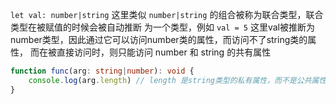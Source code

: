 `let val: number|string` 这里类似 `number|string` 的组合被称为联合类型，联合类型在被赋值的时候会被自动推断
为一个类型，例如 `val = 5` 这里val被推断为number类型，因此通过它可以访问number类的属性，而访问不了string类的属性，
而在被直接访问时，则只能访问 number 和 string 的共有属性
```ts 
function func(arg: string|number): void {
    console.log(arg.length) // length 是string类型的私有属性，而不是公共属性，因此，这里编译时会直接报错 
}